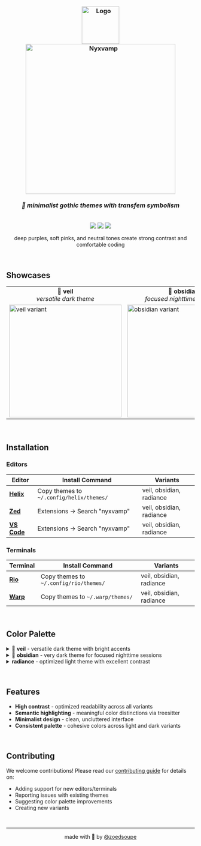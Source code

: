 <h3 align="center">
	<img src="https://raw.githubusercontent.com/nyxvamp-theme/nyxvamp/main/assets/logos/logo-wordmark.png" width="100" alt="Logo"/><br/>
	<img src="https://raw.githubusercontent.com/nyxvamp-theme/nyxvamp/main/assets/logos/logo.png" width="400" alt="Nyxvamp"/>
	<br/><br/>
	<i>🌙 minimalist gothic themes with transfem symbolism</i>
	<br/><br/>
</h3>

<p align="center">
	<a href="https://github.com/nyxvamp-theme/nyxvamp/stargazers"><img src="https://img.shields.io/github/stars/nyxvamp-theme/nyxvamp?colorA=1e1e2e&colorB=ff79c6&style=for-the-badge"></a>
	<a href="https://github.com/nyxvamp-theme/nyxvamp/issues"><img src="https://img.shields.io/github/issues/nyxvamp-theme/nyxvamp?colorA=1e1e2e&colorB=f1fa8c&style=for-the-badge"></a>
	<a href="https://github.com/nyxvamp-theme/nyxvamp/contributors"><img src="https://img.shields.io/github/contributors/nyxvamp-theme/nyxvamp?colorA=1e1e2e&colorB=8be9fd&style=for-the-badge"></a>
</p>

<p align="center">
	deep purples, soft pinks, and neutral tones create strong contrast and comfortable coding
</p>

&nbsp;

## Showcases

<table>
<tr>
<td align="center"><strong>🌙 veil</strong><br/><em>versatile dark theme</em></td>
<td align="center"><strong>🦇 obsidian</strong><br/><em>focused nighttime sessions</em></td>
<td align="center"><strong>radiance</strong><br/><em>optimized light theme</em></td>
</tr>
<tr>
<td><img src="./assets/screenshots/veil-showcase.png" alt="veil variant" width="300"/></td>
<td><img src="./assets/screenshots/obsidian-showcase.png" alt="obsidian variant" width="300"/></td>
<td><img src="./assets/screenshots/radiance-showcase.png" alt="radiance variant" width="300"/></td>
</tr>
</table>

&nbsp;

## Installation

### Editors
| Editor | Install Command | Variants |
|--------|----------------|----------|
| [**Helix**](https://github.com/nyxvamp-theme/helix) | Copy themes to `~/.config/helix/themes/` | veil, obsidian, radiance |
| [**Zed**](https://github.com/nyxvamp-theme/zed) | Extensions → Search "nyxvamp" | veil, obsidian, radiance |
| [**VS Code**](https://github.com/nyxvamp-theme/vscode) | Extensions → Search "nyxvamp" | veil, obsidian, radiance |

### Terminals
| Terminal | Install Command | Variants |
|----------|----------------|----------|
| [**Rio**](https://github.com/nyxvamp-theme/rio) | Copy themes to `~/.config/rio/themes/` | veil, obsidian, radiance |
| [**Warp**](https://github.com/nyxvamp-theme/warp) | Copy themes to `~/.warp/themes/` | veil, obsidian, radiance |

&nbsp;

## Color Palette

<details>
<summary>🌙 <strong>veil</strong> - versatile dark theme with bright accents</summary>

&nbsp;

| Color | Hex | Usage |
|-------|-----|-------|
| ![#1E1E2E](https://via.placeholder.com/16/1E1E2E/1E1E2E.png) | `#1E1E2E` | Background |
| ![#D9E0EE](https://via.placeholder.com/16/D9E0EE/D9E0EE.png) | `#D9E0EE` | Foreground |
| ![#F5C2E7](https://via.placeholder.com/16/F5C2E7/F5C2E7.png) | `#F5C2E7` | Keywords |
| ![#ABE9B3](https://via.placeholder.com/16/ABE9B3/ABE9B3.png) | `#ABE9B3` | Strings |
| ![#96CDFB](https://via.placeholder.com/16/96CDFB/96CDFB.png) | `#96CDFB` | Functions |

</details>

<details>
<summary>🦇 <strong>obsidian</strong> - very dark theme for focused nighttime sessions</summary>

&nbsp;

| Color | Hex | Usage |
|-------|-----|-------|
| ![#000A0F](https://via.placeholder.com/16/000A0F/000A0F.png) | `#000A0F` | Background |
| ![#C0C0CE](https://via.placeholder.com/16/C0C0CE/C0C0CE.png) | `#C0C0CE` | Foreground |
| ![#F5C2E7](https://via.placeholder.com/16/F5C2E7/F5C2E7.png) | `#F5C2E7` | Keywords |
| ![#8FBF8F](https://via.placeholder.com/16/8FBF8F/8FBF8F.png) | `#8FBF8F` | Strings |
| ![#7FAFD7](https://via.placeholder.com/16/7FAFD7/7FAFD7.png) | `#7FAFD7` | Functions |

</details>

<details>
<summary><strong>radiance</strong> - optimized light theme with excellent contrast</summary>

&nbsp;

| Color | Hex | Usage |
|-------|-----|-------|
| ![#F7F7FF](https://via.placeholder.com/16/F7F7FF/F7F7FF.png) | `#F7F7FF` | Background |
| ![#1E1E2E](https://via.placeholder.com/16/1E1E2E/1E1E2E.png) | `#1E1E2E` | Foreground |
| ![#9655FF](https://via.placeholder.com/16/9655FF/9655FF.png) | `#9655FF` | Keywords |
| ![#B8860B](https://via.placeholder.com/16/B8860B/B8860B.png) | `#B8860B` | Strings |
| ![#005F87](https://via.placeholder.com/16/005F87/005F87.png) | `#005F87` | Functions |

</details>

&nbsp;

## Features

- **High contrast** - optimized readability across all variants
- **Semantic highlighting** - meaningful color distinctions via treesitter
- **Minimalist design** - clean, uncluttered interface
- **Consistent palette** - cohesive colors across light and dark variants

&nbsp;

## Contributing

We welcome contributions! Please read our [contributing guide](./docs/CONTRIBUTING.md) for details on:

- Adding support for new editors/terminals
- Reporting issues with existing themes
- Suggesting color palette improvements
- Creating new variants

&nbsp;

---

<p align="center">
	made with 💖 by <a href="https://github.com/zoedsoupe">@zoedsoupe</a>
</p>

